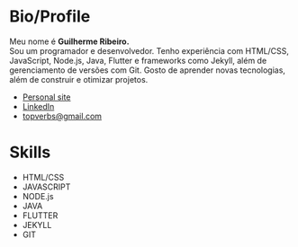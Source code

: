 # Bio/Profile
Meu nome é **Guilherme Ribeiro.**     
Sou um programador e desenvolvedor. Tenho experiência com HTML/CSS, JavaScript, Node.js, Java, Flutter e frameworks como Jekyll, além de gerenciamento de versões com Git. Gosto de aprender novas tecnologias, além de construir e otimizar projetos.       

- [Personal site](https://devgbr86.github.io/profile)
- [LinkedIn](https://www.linkedin.com/in/devgbr)
- topverbs@gmail.com

# Skills
- HTML/CSS
- JAVASCRIPT
- NODE.js
- JAVA
- FLUTTER
- JEKYLL
- GIT
